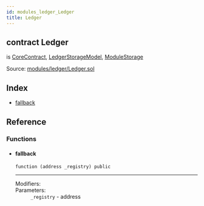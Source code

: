 ```yaml
---
id: modules_ledger_Ledger
title: Ledger
---
```


<div class="contract-doc"><div class="contract"><h2 class="contract-header"><span class="contract-kind">contract</span> Ledger</h2><p class="base-contracts"><span>is</span> <a href="shared_CoreContract.html">CoreContract</a><span>, </span><a href="modules_ledger_LedgerStorageModel.html">LedgerStorageModel</a><span>, </span><a href="shared_ModuleStorage.html">ModuleStorage</a></p><div class="source">Source: <a href="/blob/v1.0.0/contracts/modules/ledger/Ledger.sol" target="_blank">modules/ledger/Ledger.sol</a></div></div><div class="index"><h2>Index</h2><ul><li><a href="modules_ledger_Ledger.html#">fallback</a></li></ul></div><div class="reference"><h2>Reference</h2><div class="functions"><h3>Functions</h3><ul><li><div class="item function"><span id="fallback" class="anchor-marker"></span><h4 class="name">fallback</h4><div class="body"><code class="signature">function <strong></strong><span>(address _registry) </span><span>public </span></code><hr/><dl><dt><span class="label-modifiers">Modifiers:</span></dt><dd></dd><dt><span class="label-parameters">Parameters:</span></dt><dd><div><code>_registry</code> - address</div></dd></dl></div></div></li></ul></div></div></div>
